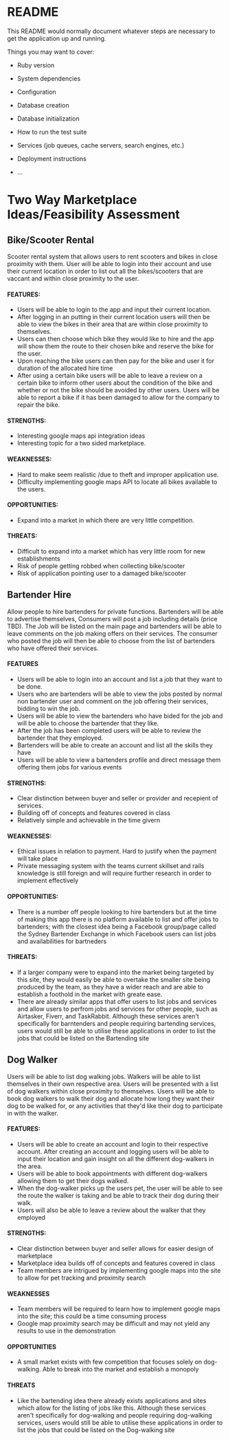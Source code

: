 # README

This README would normally document whatever steps are necessary to get the
application up and running.

Things you may want to cover:

* Ruby version

* System dependencies

* Configuration

* Database creation

* Database initialization

* How to run the test suite

* Services (job queues, cache servers, search engines, etc.)

* Deployment instructions

* ...
# Two Way Marketplace Ideas/Feasibility Assessment

## Bike/Scooter Rental

Scooter rental system that allows users to rent scooters and bikes in close proximity with them. User will be able to login into their account and use their current location in order to list out all the bikes/scooters that are vaccant and within close proximity to the user.

#### FEATURES:
 * Users will be able to login to the app and input their current location. 
 * After logging in an putting in their current location users will then be able to view the bikes in their area that are within close proximity to themselves.
 * Users can then choose which bike they would like to hire and the app will show them the route to their chosen bike and reserve the bike for the user.
 * Upon reaching the bike users can then pay for the bike and user it for duration of the allocated hire time
 * After using a certain bike users will be able to leave a review on a certain bike to inform other users about the condition of the bike and whether or not the bike should be avoided by other users. Users will be able to report a bike if it has been damaged to allow for the company to repair the bike.
 

#### STRENGTHS:
 * Interesting google maps api integration ideas 
 * Interesting topic for a two sided marketplace.
  
#### WEAKNESSES:
 * Hard to make seem realistic /due to theft and improper application use.
 * Difficulty implementing google maps API to locate all bikes available to the users.
 
#### OPPORTUNITIES:
 * Expand into a market in which there are very little competition. 
  
#### THREATS:
 * Difficult to expand into a market which has very little room for new establishments
 * Risk of people getting robbed when collecting bike/scooter
 * Risk of application pointing user to a damaged bike/scooter 

## Bartender Hire 

Allow people to hire bartenders for private functions. Bartenders will be able to advertise themselves, Consumers will post a job including details  (price TBD). The Job will be listed on the main page and bartenders will be able to leave comments on the job making offers on their services.  The consumer who posted the job will then be able to choose from the list of bartenders who have offered their services.

#### FEATURES
 * Users will be able to login into an account and list a job that they want to be done.
 * Users who are bartenders will be able to view the jobs posted by normal non bartender user and comment on the job offering their services, bidding to win the job.
 * Users will be able to view the bartenders who have bided for the job and will be able to choose the bartender that they like.
 * After the job has been completed users will be able to review the bartender that they employed.
 * Bartenders will be able to create an account and list all the skills they have 
 * Users will be able to view a bartenders profile and direct message them offering them jobs for various events



#### STRENGTHS:
 * Clear distinction between buyer and seller or provider and recepient of services.
 *	Building off of concepts and features covered in class
 * Relatively simple and achievable in the time givern
  
#### WEAKNESSES:
 * Ethical issues in relation to payment. Hard to justify when the payment will take place
 * Private messaging system with the teams current skillset and rails knowledge is still foreign and will require further research in order to implement effectively

#### OPPORTUNITIES:
 * There is a number off people looking to hire bartenders but at the time of making this app there is no platform available to list and offer jobs to bartenders; with the closest idea being a Facebook group/page called the Sydney Bartender Exchange in which Facebook users can list jobs and availabilities for bartneders
  
#### THREATS:
 * If a larger company were to expand into the market being targeted by this site, they would easily be able to overtake the smaller site being produced by the team, as they have a wider reach and are able to establish a foothold in the market with greate ease.
 * There are already similar apps that offer users to list jobs and services and allow users to perfrom jobs and services for other people, such as Airtasker, Fiverr, and TaskRabbit. Although these services aren't specifically for barntenders and people requiring bartending services, users would still be able to utilise these applications in order to list the jobs that could be listed on the Bartending site
 
## Dog Walker

Users will be able to list dog walking jobs. Walkers will be able to list themselves in their own respective area. Users will be presented with a list of dog walkers within close proximity to themselves. Users will be able to book dog walkers to walk their dog and allocate how long they want their dog to be walked for, or any activities that they'd like their dog to participate in with the walker.

#### FEATURES:
 * Users will be able to create an account and login to their respective account. After creating an account and logging users will be able to input their location and gain insight on all the different dog-walkers in the area.
 * Users will be able to book appointments with different dog-walkers allowing them to get their dogs walked.
 * When the dog-walker picks up the users pet, the user will be able to see the route the walker is taking and be able to track their dog during their walk.
 * Users will also be able to leave a review about the walker that they employed 
 
#### STRENGTHS:
 * Clear distinction between buyer and seller allows for easier design of marketplace
 * Marketplace idea builds off of concepts and features covered in class
 * Team members are intrigued by implementing google maps into the site to allow for pet tracking and proximity search
 
#### WEAKNESSES
 * Team members will be required to learn how to implement google maps into the site; this could be a time consuming process
 * Google map proximity search may be difficult and may not yield any results to use in the demonstration
 
#### OPPORTUNITIES
 * A small market exists with few competition that focuses solely on dog-walking. Able to break into the market and establish a monopoly
 
#### THREATS
 * Like the bartending idea there already exists applications and sites which allow for the listing of jobs like this. Although these services aren't specifically for dog-walking and people requiring dog-walking services, users would still be able to utilise these applications in order to list the jobs that could be listed on the Dog-walking site
 
 

  
  
